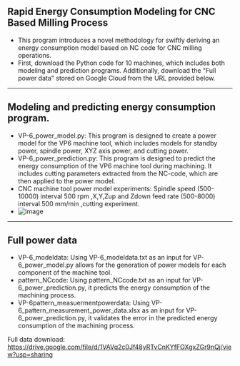 ## Rapid Energy Consumption Modeling for CNC Based Milling Process
+ This program introduces a novel methodology for swiftly deriving an energy consumption model based on NC code for CNC milling operations. 
+ First, download the Python code for 10 machines, which includes both modeling and prediction programs. Additionally, download the "Full power data" stored on Google Cloud from the URL provided below.
---
## Modeling and predicting energy consumption program.
+ VP-6_power_model.py: This program is designed to create a power model for the VP6 machine tool, which includes models for standby power, spindle power, XYZ axis power, and cutting power.
+ VP-6_power_prediction.py: This program is designed to predict the energy consumption of the VP6 machine tool during machining. It includes cutting parameters extracted from the NC-code, which are then applied to the power model.
+ CNC machine tool power model experiments: Spindle speed (500-10000) interval 500 rpm ,X,Y,Zup and Zdown feed rate (500-8000) interval 500 mm/min ,cutting experiment.
+ ![image](https://github.com/Atse123/NTU_PZ_PowerData/assets/130265101/d77fc642-440f-42e8-8185-d9722093067e)


---
## Full power data
+ VP-6_modeldata: Using VP-6_modeldata.txt as an input for VP-6_power_model.py allows for the generation of power models for each component of the machine tool.
+ pattern_NCcode: Using pattern_NCcode.txt as an input for VP-6_power_prediction.py, it predicts the energy consumption of the machining process.
+ VP-6pattern_measuermentpowerdata: Using VP-6_pattern_measurement_power_data.xlsx as an input for VP-6_power_prediction.py, it validates the error in the predicted energy consumption of the machining process.

Full data download: <https://drive.google.com/file/d/1VAVq2c0Jf48yRTvCnKYfFOXgxZGr9nQj/view?usp=sharing>
